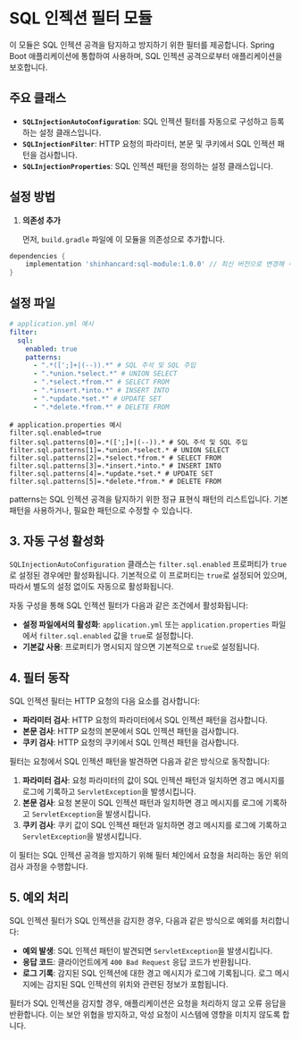 # SQL 인젝션 필터 모듈

이 모듈은 SQL 인젝션 공격을 탐지하고 방지하기 위한 필터를 제공합니다. Spring Boot 애플리케이션에 통합하여 사용하며, SQL 인젝션 공격으로부터 애플리케이션을 보호합니다.

## 주요 클래스

- **`SQLInjectionAutoConfiguration`**: SQL 인젝션 필터를 자동으로 구성하고 등록하는 설정 클래스입니다.
- **`SQLInjectionFilter`**: HTTP 요청의 파라미터, 본문 및 쿠키에서 SQL 인젝션 패턴을 검사합니다.
- **`SQLInjectionProperties`**: SQL 인젝션 패턴을 정의하는 설정 클래스입니다.

## 설정 방법

1. **의존성 추가**

   먼저, `build.gradle` 파일에 이 모듈을 의존성으로 추가합니다.

```groovy
dependencies {
    implementation 'shinhancard:sql-module:1.0.0' // 최신 버전으로 변경해 주세요.
}
```

## 설정 파일

```yaml
# application.yml 예시
filter:
  sql:
    enabled: true
    patterns:
      - ".*([';]+|(--)).*" # SQL 주석 및 SQL 주입
      - ".*union.*select.*" # UNION SELECT
      - ".*select.*from.*" # SELECT FROM
      - ".*insert.*into.*" # INSERT INTO
      - ".*update.*set.*" # UPDATE SET
      - ".*delete.*from.*" # DELETE FROM
```

```properties
# application.properties 예시
filter.sql.enabled=true
filter.sql.patterns[0]=.*([';]+|(--)).* # SQL 주석 및 SQL 주입
filter.sql.patterns[1]=.*union.*select.* # UNION SELECT
filter.sql.patterns[2]=.*select.*from.* # SELECT FROM
filter.sql.patterns[3]=.*insert.*into.* # INSERT INTO
filter.sql.patterns[4]=.*update.*set.* # UPDATE SET
filter.sql.patterns[5]=.*delete.*from.* # DELETE FROM
```

patterns는 SQL 인젝션 공격을 탐지하기 위한 정규 표현식 패턴의 리스트입니다. 기본 패턴을 사용하거나, 필요한 패턴으로 수정할 수 있습니다.

## 3. 자동 구성 활성화

`SQLInjectionAutoConfiguration` 클래스는 `filter.sql.enabled` 프로퍼티가 `true`로 설정된 경우에만 활성화됩니다. 기본적으로 이 프로퍼티는 `true`로 설정되어 있으며,
따라서 별도의 설정 없이도 자동으로 활성화됩니다.

자동 구성을 통해 SQL 인젝션 필터가 다음과 같은 조건에서 활성화됩니다:

- **설정 파일에서의 활성화**: `application.yml` 또는 `application.properties` 파일에서 `filter.sql.enabled` 값을 `true`로 설정합니다.
- **기본값 사용**: 프로퍼티가 명시되지 않으면 기본적으로 `true`로 설정됩니다.

## 4. 필터 동작

SQL 인젝션 필터는 HTTP 요청의 다음 요소를 검사합니다:

- **파라미터 검사**: HTTP 요청의 파라미터에서 SQL 인젝션 패턴을 검사합니다.
- **본문 검사**: HTTP 요청의 본문에서 SQL 인젝션 패턴을 검사합니다.
- **쿠키 검사**: HTTP 요청의 쿠키에서 SQL 인젝션 패턴을 검사합니다.

필터는 요청에서 SQL 인젝션 패턴을 발견하면 다음과 같은 방식으로 동작합니다:

1. **파라미터 검사**: 요청 파라미터의 값이 SQL 인젝션 패턴과 일치하면 경고 메시지를 로그에 기록하고 `ServletException`을 발생시킵니다.
2. **본문 검사**: 요청 본문이 SQL 인젝션 패턴과 일치하면 경고 메시지를 로그에 기록하고 `ServletException`을 발생시킵니다.
3. **쿠키 검사**: 쿠키 값이 SQL 인젝션 패턴과 일치하면 경고 메시지를 로그에 기록하고 `ServletException`을 발생시킵니다.

이 필터는 SQL 인젝션 공격을 방지하기 위해 필터 체인에서 요청을 처리하는 동안 위의 검사 과정을 수행합니다.

## 5. 예외 처리

SQL 인젝션 필터가 SQL 인젝션을 감지한 경우, 다음과 같은 방식으로 예외를 처리합니다:

- **예외 발생**: SQL 인젝션 패턴이 발견되면 `ServletException`을 발생시킵니다.
- **응답 코드**: 클라이언트에게 `400 Bad Request` 응답 코드가 반환됩니다.
- **로그 기록**: 감지된 SQL 인젝션에 대한 경고 메시지가 로그에 기록됩니다. 로그 메시지에는 감지된 SQL 인젝션의 위치와 관련된 정보가 포함됩니다.

필터가 SQL 인젝션을 감지할 경우, 애플리케이션은 요청을 처리하지 않고 오류 응답을 반환합니다. 이는 보안 위협을 방지하고, 악성 요청이 시스템에 영향을 미치지 않도록 합니다.
